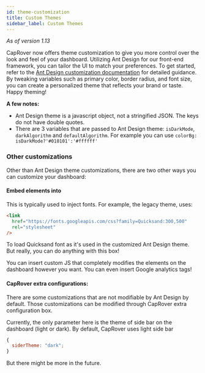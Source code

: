 ```yaml
---
id: theme-customization
title: Custom Themes
sidebar_label: Custom Themes
---
```


_As of version 1.13_

CapRover now offers theme customization to give you more control over the look and feel of your dashboard. Utilizing Ant Design for our front-end framework, you can tailor the UI to match your preferences. To get started, refer to the [Ant Design customization documentation](https://ant.design/docs/react/customize-theme) for detailed guidance. By tweaking variables such as primary color, border radius, and font size, you can create a personalized theme that reflects your brand or taste. Happy theming!

**A few notes:**

- Ant Design theme is a javascript object, not a stringified JSON. The keys do not have double quotes.
- There are 3 variables that are passed to Ant Design theme: `isDarkMode`, `darkAlgorithm` and `defaultAlgorithm`. For example you can use `colorBg: isDarkMode?'#010101':'#ffffff'`

### Other customizations

Other than Ant Design theme customizations, there are two other ways you can customize your dashboard:

#### Embed elements into <head>

This is typically used to inject fonts. For example, the legacy theme, uses:

```html
<link
  href="https://fonts.googleapis.com/css?family=Quicksand:300,500"
  rel="stylesheet"
/>
```

To load Quicksand font as it's used in the customized Ant Design theme. But really, you can do anything with this box!

You can insert custom JS that completely modifies the elements on the dashboard however you want. You can even insert Google analytics tags!

#### CapRover extra configurations:

There are some customizations that are not modifiable by Ant Design by default. Those customizations can be modified through CapRover extra configuration box.

Currently, the only parameter here is the theme of side bar on the dashboard (light or dark). By default, CapRover uses light side bar

```js
{
  siderTheme: "dark";
}
```

But there might be more in the future.
